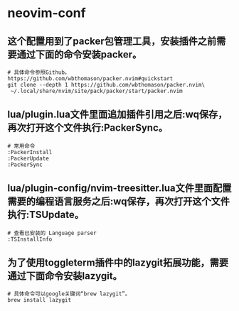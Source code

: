 # neovim-conf
## 这个配置用到了packer包管理工具，安装插件之前需要通过下面的命令安装packer。
```shell
# 具体命令参照Github。https://github.com/wbthomason/packer.nvim#quickstart
git clone --depth 1 https://github.com/wbthomason/packer.nvim\
 ~/.local/share/nvim/site/pack/packer/start/packer.nvim
```
## lua/plugin.lua文件里面追加插件引用之后:wq保存，再次打开这个文件执行:PackerSync。
```shell
# 常用命令
:PackerInstall 
:PackerUpdate
:PackerSync
```
## lua/plugin-config/nvim-treesitter.lua文件里面配置需要的编程语言服务之后:wq保存，再次打开这个文件执行:TSUpdate。
```shell
# 查看已安装的 Language parser
:TSInstallInfo 
```
## 为了使用toggleterm插件中的lazygit拓展功能，需要通过下面命令安装lazygit。
```shell
# 具体命令可以google关键词“brew lazygit”。
brew install lazygit

```
